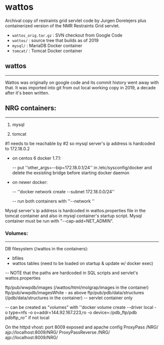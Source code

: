 # wattos

Archival copy of restraints grid servlet code by Jurgen Dorelejers
plus containerized version of the NMR Restraints Grid servlet.

  * `wattos_orig.tar.gz` : SVN checkout from Google Code
  * `wattos/` : source tree that builds as of 2019
  * `mysql/` : MariaDB Docker container
  * `tomcat/` : Tomcat Docker container

## wattos
------

Wattos was originally on google code and its commit history went away with that.
It was imported into git from out local working copy in 2019, a decade after it's
been written.

## NRG containers:
-------------------------------

1. mysql

2. tomcat

#1 needs to be reachable by #2 so mysql server's ip address is hardcoded to 172.18.0.2

  - on centos 6 docker 1.7.1:

    -- put ''other_args=--bip=172.18.0.1/24'' in /etc/sysconfig/docker and delete the exsisting bridge
before starting docker daemon

  - on newer docker:

    -- ''docker network create <somename> --subnet 172.18.0.0/24''

    -- run both containers with ''--network <somename>''

Mysql server's ip address is hardcoded in wattos.properties file in the tomcat container 
and also in mysql container's startup script. Mysql container must be run with
"--cap-add=NET_ADMIN".

### Volumes:
--------

DB filesystem (/wattos in the containers):
 - bfiles
 - wattos tables (need to be loaded on startup & update w/ docker exec)

-- NOTE that the paths are hardcoded in SQL scripts and servlet's wattos.properties

ftp/pub/wwpdb/images (/wattos/html/molgrap/images in the container)
ftp/pub/wwpdb/imagesWhite - as above
ftp/pub/pdb/data/structures (/pdb/data/structures in the container)
-- servlet container only

  -- can be created as "volumes" with
    ''docker volume create --driver local -o type=nfs -o o=addr=144.92.167.223,ro -o device=:/pdb_ftp/pdb pdbftp_ro''
    if not local

On the httpd vhost: port 8009 exposed and apache config
    ProxyPass         /NRG/ ajp://localhost:8009/NRG/
    ProxyPassReverse  /NRG/ ajp://localhost:8009/NRG/
